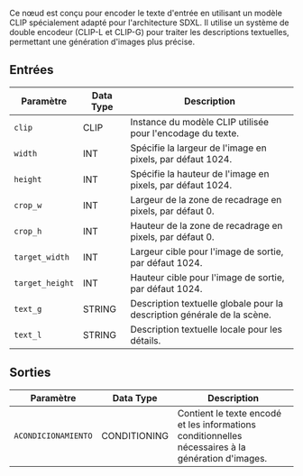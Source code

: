 Ce nœud est conçu pour encoder le texte d'entrée en utilisant un modèle CLIP spécialement adapté pour l'architecture SDXL. Il utilise un système de double encodeur (CLIP-L et CLIP-G) pour traiter les descriptions textuelles, permettant une génération d'images plus précise.

## Entrées

| Paramètre | Data Type | Description |
|-----------|-----------|-------------|
| `clip` | CLIP | Instance du modèle CLIP utilisée pour l'encodage du texte. |
| `width` | INT | Spécifie la largeur de l'image en pixels, par défaut 1024. |
| `height` | INT | Spécifie la hauteur de l'image en pixels, par défaut 1024. |
| `crop_w` | INT | Largeur de la zone de recadrage en pixels, par défaut 0. |
| `crop_h` | INT | Hauteur de la zone de recadrage en pixels, par défaut 0. |
| `target_width` | INT | Largeur cible pour l'image de sortie, par défaut 1024. |
| `target_height` | INT | Hauteur cible pour l'image de sortie, par défaut 1024. |
| `text_g` | STRING | Description textuelle globale pour la description générale de la scène. |
| `text_l` | STRING | Description textuelle locale pour les détails. |

## Sorties

| Paramètre | Data Type | Description |
|-----------|-----------|-------------|
| `ACONDICIONAMIENTO` | CONDITIONING | Contient le texte encodé et les informations conditionnelles nécessaires à la génération d'images. |

